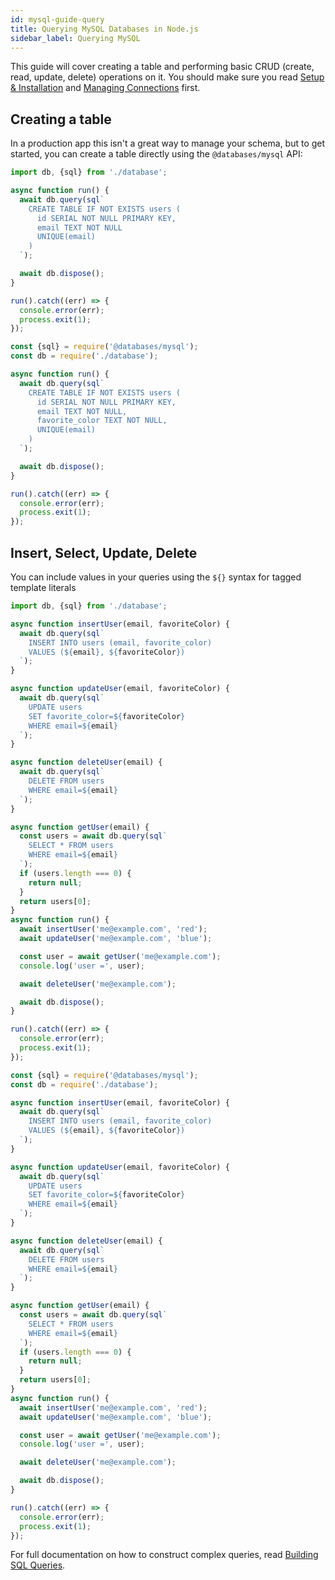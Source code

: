```yaml
---
id: mysql-guide-query
title: Querying MySQL Databases in Node.js
sidebar_label: Querying MySQL
---
```


This guide will cover creating a table and performing basic CRUD (create, read, update, delete) operations on it. You should make sure you read [Setup & Installation](mysql-guide-setup.md) and [Managing Connections](mysql-guide-connections.md) first.

## Creating a table

In a production app this isn't a great way to manage your schema, but to get started, you can create a table directly using the `@databases/mysql` API:

```typescript
import db, {sql} from './database';

async function run() {
  await db.query(sql`
    CREATE TABLE IF NOT EXISTS users (
      id SERIAL NOT NULL PRIMARY KEY,
      email TEXT NOT NULL
      UNIQUE(email)
    )
  `);

  await db.dispose();
}

run().catch((err) => {
  console.error(err);
  process.exit(1);
});
```

```javascript
const {sql} = require('@databases/mysql');
const db = require('./database');

async function run() {
  await db.query(sql`
    CREATE TABLE IF NOT EXISTS users (
      id SERIAL NOT NULL PRIMARY KEY,
      email TEXT NOT NULL,
      favorite_color TEXT NOT NULL,
      UNIQUE(email)
    )
  `);

  await db.dispose();
}

run().catch((err) => {
  console.error(err);
  process.exit(1);
});
```

## Insert, Select, Update, Delete

You can include values in your queries using the `${}` syntax for tagged template literals

```typescript
import db, {sql} from './database';

async function insertUser(email, favoriteColor) {
  await db.query(sql`
    INSERT INTO users (email, favorite_color)
    VALUES (${email}, ${favoriteColor})
  `);
}

async function updateUser(email, favoriteColor) {
  await db.query(sql`
    UPDATE users
    SET favorite_color=${favoriteColor}
    WHERE email=${email}
  `);
}

async function deleteUser(email) {
  await db.query(sql`
    DELETE FROM users
    WHERE email=${email}
  `);
}

async function getUser(email) {
  const users = await db.query(sql`
    SELECT * FROM users
    WHERE email=${email}
  `);
  if (users.length === 0) {
    return null;
  }
  return users[0];
}
async function run() {
  await insertUser('me@example.com', 'red');
  await updateUser('me@example.com', 'blue');

  const user = await getUser('me@example.com');
  console.log('user =', user);

  await deleteUser('me@example.com');

  await db.dispose();
}

run().catch((err) => {
  console.error(err);
  process.exit(1);
});
```

```javascript
const {sql} = require('@databases/mysql');
const db = require('./database');

async function insertUser(email, favoriteColor) {
  await db.query(sql`
    INSERT INTO users (email, favorite_color)
    VALUES (${email}, ${favoriteColor})
  `);
}

async function updateUser(email, favoriteColor) {
  await db.query(sql`
    UPDATE users
    SET favorite_color=${favoriteColor}
    WHERE email=${email}
  `);
}

async function deleteUser(email) {
  await db.query(sql`
    DELETE FROM users
    WHERE email=${email}
  `);
}

async function getUser(email) {
  const users = await db.query(sql`
    SELECT * FROM users
    WHERE email=${email}
  `);
  if (users.length === 0) {
    return null;
  }
  return users[0];
}
async function run() {
  await insertUser('me@example.com', 'red');
  await updateUser('me@example.com', 'blue');

  const user = await getUser('me@example.com');
  console.log('user =', user);

  await deleteUser('me@example.com');

  await db.dispose();
}

run().catch((err) => {
  console.error(err);
  process.exit(1);
});
```

For full documentation on how to construct complex queries, read [Building SQL Queries](sql.md).
